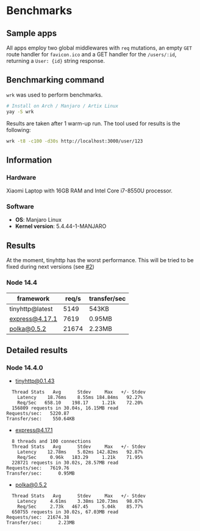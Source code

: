 # Benchmarks

## Sample apps

All apps employ two global middlewares with `req` mutations, an empty `GET` route handler for `favicon.ico` and a GET handler for the `/users/:id`, returning a `User: {id}` string response.

## Benchmarking command

`wrk` was used to perform benchmarks.

```sh
# Install on Arch / Manjaro / Artix Linux
yay -S wrk
```

Results are taken after 1 warm-up run. The tool used for results is the following:

```sh
wrk -t8 -c100 -d30s http://localhost:3000/user/123
```

## Information

### Hardware

Xiaomi Laptop with 16GB RAM and Intel Core i7-8550U processor.

### Software

- **OS**: Manjaro Linux
- **Kernel version**: 5.4.44-1-MANJARO

## Results

At the moment, tinyhttp has the worst performance. This will be tried to be fixed during next versions (see [#2](https://github.com/talentlessguy/tinyhttp/issues/2))

### Node 14.4

| framework       | req/s | transfer/sec |
| --------------- | ----- | ------------ |
| tinyhttp@latest | 5149  | 543KB        |
| express@4.17.1  | 7619  | 0.95MB       |
| polka@0.5.2     | 21674 | 2.23MB       |

## Detailed results

### Node 14.4.0

- tinyhttp@0.1.43

```
  Thread Stats   Avg      Stdev     Max   +/- Stdev
    Latency    18.76ms    8.55ms 184.84ms   92.27%
    Req/Sec   658.10    198.17     1.21k    72.20%
  156809 requests in 30.04s, 16.15MB read
Requests/sec:   5220.87
Transfer/sec:    550.64KB
```

- express@4.17.1

```
  8 threads and 100 connections
  Thread Stats   Avg      Stdev     Max   +/- Stdev
    Latency    12.78ms    5.02ms 142.82ms   92.87%
    Req/Sec     0.96k   183.29     1.21k    71.95%
  228721 requests in 30.02s, 28.57MB read
Requests/sec:   7619.76
Transfer/sec:      0.95MB
```

- polka@0.5.2

```
  Thread Stats   Avg      Stdev     Max   +/- Stdev
    Latency     4.61ms    3.38ms 120.73ms   98.07%
    Req/Sec     2.73k   467.45     5.04k    85.77%
  650755 requests in 30.02s, 67.03MB read
Requests/sec:  21674.38
Transfer/sec:      2.23MB
```
